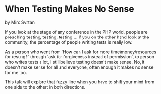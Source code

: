# When Testing Makes No Sense

by Miro Svrtan

If you look at the stage of any conference in the PHP world, people are preaching testing, testing, testing ... If you on the other hand look at the community, the percentage of people writing tests is really low.

As a person who went from 'How can I ask for more time/money/resources for testing?' through 'ask for forgiveness instead of permission', to person who writes tests a lot, I still believe testing doesn't make sense. No, it doesn't make sense for all and everyone, often enough it makes no sense for me too.

This talk will explore that fuzzy line when you have to shift your mind from one side to the other: in both directions.